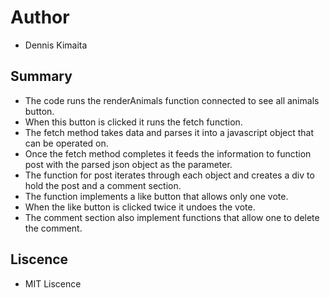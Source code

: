 # Author
- Dennis Kimaita

## Summary
- The code runs the renderAnimals function connected to see all animals button.
- When this button is clicked it runs the fetch function.
- The fetch method takes data and parses it into a javascript object that can be operated on.
- Once the fetch method completes it feeds the information to function post with the parsed json object as the parameter.
- The function for post iterates through each object and creates a div to hold the post and a comment section.
- The function implements a like button that allows only one vote.
- When the like button is clicked twice it undoes the vote.
- The comment section also implement functions that allow one to delete the comment.

## Liscence
- MIT Liscence
